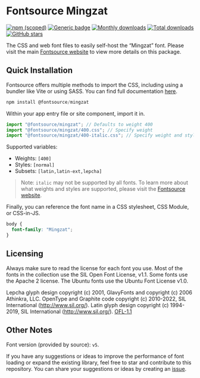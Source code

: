 # Fontsource Mingzat

[![npm (scoped)](https://img.shields.io/npm/v/@fontsource/mingzat?color=brightgreen)](https://www.npmjs.com/package/@fontsource/mingzat) [![Generic badge](https://img.shields.io/badge/fontsource-passing-brightgreen)](https://github.com/fontsource/fontsource) [![Monthly downloads](https://badgen.net/npm/dm/@fontsource/mingzat)](https://github.com/fontsource/fontsource) [![Total downloads](https://badgen.net/npm/dt/@fontsource/mingzat)](https://github.com/fontsource/fontsource) [![GitHub stars](https://img.shields.io/github/stars/fontsource/fontsource.svg?style=social&label=Star)](https://github.com/fontsource/fontsource/stargazers)

The CSS and web font files to easily self-host the “Mingzat” font. Please visit the main [Fontsource website](https://fontsource.org/fonts/mingzat) to view more details on this package.

## Quick Installation

Fontsource offers multiple methods to import the CSS, including using a bundler like Vite or using SASS. You can find full documentation [here](https://fontsource.org/docs/getting-started/introduction).

```javascript
npm install @fontsource/mingzat
```

Within your app entry file or site component, import it in.

```javascript
import "@fontsource/mingzat"; // Defaults to weight 400
import "@fontsource/mingzat/400.css"; // Specify weight
import "@fontsource/mingzat/400-italic.css"; // Specify weight and style
```

Supported variables:
- Weights: `[400]`
- Styles: `[normal]`
- Subsets: `[latin,latin-ext,lepcha]`

> Note: `italic` may not be supported by all fonts. To learn more about what weights and styles are supported, please visit the [Fontsource website](https://fontsource.org/fonts/mingzat).

Finally, you can reference the font name in a CSS stylesheet, CSS Module, or CSS-in-JS.

```css
body {
  font-family: "Mingzat";
}
```

## Licensing
Always make sure to read the license for each font you use. Most of the fonts in the collection use the SIL Open Font License, v1.1. Some fonts use the Apache 2 license. The Ubuntu fonts use the Ubuntu Font License v1.0.

Lepcha glyph design copyright (c) 2001, GlavyFonts and copyright (c) 2006 Athinkra, LLC. OpenType and Graphite code copyright (c) 2010-2022, SIL International (http://www.sil.org/). Latin glyph design copyright (c) 1994-2019, SIL International (http://www.sil.org/).
[OFL-1.1](http://scripts.sil.org/OFL)

## Other Notes
Font version (provided by source): `v5`.

If you have any suggestions or ideas to improve the performance of font loading or expand the existing library, feel free to star and contribute to this repository. You can share your suggestions or ideas by creating an [issue](https://github.com/fontsource/fontsource/issues).